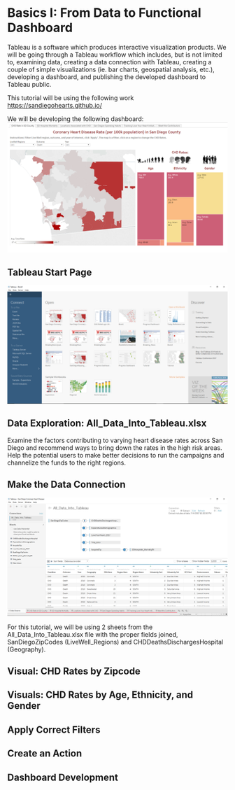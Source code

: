 # Basics I: From Data to Functional Dashboard
Tableau is a software which produces interactive visualization products. We will be going through a Tableau workflow which includes, but is not limited to, examining data, creating a data connection with Tableau, creating a couple of simple visualizations (ie. bar charts, geospatial analysis, etc.), developing a dashboard, and publishing the developed dashboard to Tableau public. 

This tutorial will be using the following work https://sandiegohearts.github.io/

We will be developing the following dashboard:
<img src="https://github.com/OrysyaStus/TableauTutorials/blob/master/Tableau_Basics/Basics_I/Images/sampledashboard.PNG">

## Tableau Start Page
<img src="https://github.com/OrysyaStus/TableauTutorials/blob/master/Tableau_Basics/Basics_I/Images/StartPage.PNG">

## Data Exploration: All_Data_Into_Tableau.xlsx
Examine the factors contributing to varying heart disease rates across San Diego and recommend ways to bring down the rates in the high risk areas. Help the potential users to make better decisions to run the campaigns and channelize the funds to the right regions.

## Make the Data Connection
<img src="https://github.com/OrysyaStus/TableauTutorials/blob/master/Tableau_Basics/Basics_I/Images/DataConnections.PNG">

For this tutorial, we will be using 2 sheets from the All_Data_Into_Tableau.xlsx file with the proper fields joined, SanDiegoZipCodes (LiveWell_Regions) and CHDDeathsDischargesHospital (Geography).

## Visual: CHD Rates by Zipcode

## Visuals: CHD Rates by Age, Ethnicity, and Gender

## Apply Correct Filters

## Create an Action

## Dashboard Development

